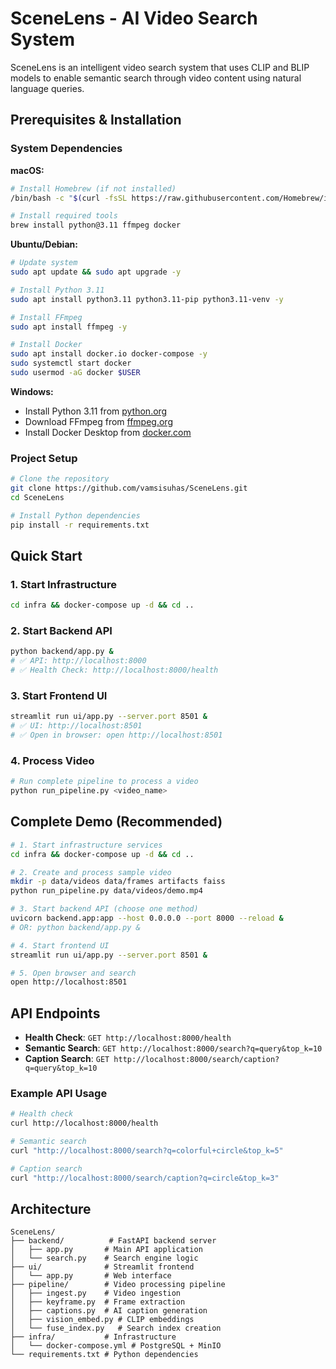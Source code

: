 # SceneLens - AI Video Search System

SceneLens is an intelligent video search system that uses CLIP and BLIP models to enable semantic search through video content using natural language queries.

## Prerequisites & Installation

### System Dependencies

**macOS:**
```bash
# Install Homebrew (if not installed)
/bin/bash -c "$(curl -fsSL https://raw.githubusercontent.com/Homebrew/install/HEAD/install.sh)"

# Install required tools
brew install python@3.11 ffmpeg docker
```

**Ubuntu/Debian:**
```bash
# Update system
sudo apt update && sudo apt upgrade -y

# Install Python 3.11
sudo apt install python3.11 python3.11-pip python3.11-venv -y

# Install FFmpeg
sudo apt install ffmpeg -y

# Install Docker
sudo apt install docker.io docker-compose -y
sudo systemctl start docker
sudo usermod -aG docker $USER
```

**Windows:**
- Install Python 3.11 from [python.org](https://python.org)
- Download FFmpeg from [ffmpeg.org](https://ffmpeg.org/)
- Install Docker Desktop from [docker.com](https://docker.com)

### Project Setup

```bash
# Clone the repository
git clone https://github.com/vamsisuhas/SceneLens.git
cd SceneLens

# Install Python dependencies
pip install -r requirements.txt

```

## Quick Start

### 1. Start Infrastructure
```bash
cd infra && docker-compose up -d && cd ..
```

### 2. Start Backend API
```bash
python backend/app.py &
# ✅ API: http://localhost:8000
# ✅ Health Check: http://localhost:8000/health
```

### 3. Start Frontend UI
```bash
streamlit run ui/app.py --server.port 8501 &
# ✅ UI: http://localhost:8501
# ✅ Open in browser: open http://localhost:8501
```

### 4. Process Video
```bash
# Run complete pipeline to process a video
python run_pipeline.py <video_name>
```

## Complete Demo (Recommended)

```bash
# 1. Start infrastructure services
cd infra && docker-compose up -d && cd ..

# 2. Create and process sample video
mkdir -p data/videos data/frames artifacts faiss
python run_pipeline.py data/videos/demo.mp4

# 3. Start backend API (choose one method)
uvicorn backend.app:app --host 0.0.0.0 --port 8000 --reload &
# OR: python backend/app.py &

# 4. Start frontend UI  
streamlit run ui/app.py --server.port 8501 &

# 5. Open browser and search
open http://localhost:8501
```

## API Endpoints

- **Health Check**: `GET http://localhost:8000/health`
- **Semantic Search**: `GET http://localhost:8000/search?q=query&top_k=10`
- **Caption Search**: `GET http://localhost:8000/search/caption?q=query&top_k=10`

### Example API Usage

```bash
# Health check
curl http://localhost:8000/health

# Semantic search
curl "http://localhost:8000/search?q=colorful+circle&top_k=5"

# Caption search  
curl "http://localhost:8000/search/caption?q=circle&top_k=3"
```

## Architecture

```
SceneLens/
├── backend/          # FastAPI backend server
│   ├── app.py       # Main API application
│   └── search.py    # Search engine logic
├── ui/              # Streamlit frontend
│   └── app.py       # Web interface
├── pipeline/        # Video processing pipeline
│   ├── ingest.py    # Video ingestion
│   ├── keyframe.py  # Frame extraction
│   ├── captions.py  # AI caption generation
│   ├── vision_embed.py # CLIP embeddings
│   └── fuse_index.py   # Search index creation
├── infra/           # Infrastructure
│   └── docker-compose.yml # PostgreSQL + MinIO
└── requirements.txt # Python dependencies
```